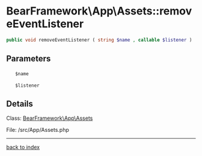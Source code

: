 # BearFramework\App\Assets::removeEventListener

```php
public void removeEventListener ( string $name , callable $listener )
```

## Parameters

&nbsp;&nbsp;&nbsp;&nbsp;&nbsp;&nbsp;`$name`

&nbsp;&nbsp;&nbsp;&nbsp;&nbsp;&nbsp;`$listener`

## Details

Class: [BearFramework\App\Assets](bearframework.app.assets.class.md)

File: /src/App/Assets.php

---

[back to index](index.md)

